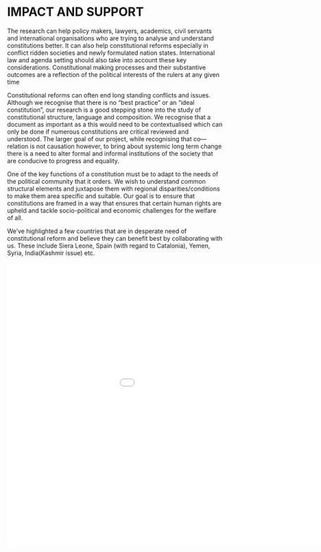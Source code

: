 # IMPACT AND SUPPORT 

The research can help policy makers, lawyers, academics, civil servants and international organisations who are trying to analyse and understand constitutions better. It can also help constitutional reforms especially in conflict ridden societies and newly formulated nation states. International law and agenda setting should also take into account these key considerations. Constitutional making processes and their substantive outcomes are a reflection of the political interests of the rulers at any given time

Constitutional reforms can often end long standing conflicts and issues. Although we recognise that there is no “best practice” or an “ideal constitution”, our research is a good stepping stone into the study of constitutional structure, language and composition. We recognise that a document as important as a this would need to be contextualised which can only be done if numerous constitutions are critical reviewed and understood. The larger goal of our project, while recognising that co—relation is not causation however, to bring about systemic long term change there is a need to alter formal and informal institutions of the society that are conducive to progress and equality.

One of the key functions of a constitution must be to adapt to the needs of the political community that it orders. We wish to understand common structural elements and juxtapose them with regional disparities/conditions to make them area specific and suitable. Our goal is to ensure that constitutions are framed in a way that ensures that certain human rights are upheld and tackle socio-political and economic challenges for the welfare of all.



We’ve highlighted a few countries that are in desperate need of constitutional reform and believe they can benefit best by collaborating with us. These include Siera Leone, Spain (with regard to Catalonia), Yemen, Syria, India(Kashmir issue) etc.


<iframe src="/constitutionproject-1/assets/images/IS.jpg" frameborder="0" width="1126" height="663" allowfullscreen></iframe>
